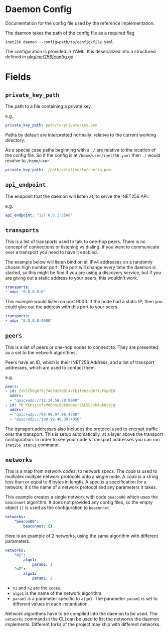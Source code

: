 # Daemon Config
Documentation for the config file used by the reference implementation.

The daemon takes the path of the config file as a required flag
```
inet256 daemon --config=path/to/config/file.yaml
```

The configuration is provided in YAML.  It is deserialized into a structured defined in [pkg/inet256/config.go](../pkg/inet256d/config.go).

# Fields

## `private_key_path`
The path to a file containing a private key.

e.g.
```yaml
private_key_path: path/to/private/key.pem
```

Paths by default are interpretted normally: relative to the current working directory.

As a special case paths beginning with a `./` are relative to the location of the config file.
So if the config is at `/home/user/inet256.yaml` then `./` would resolve to `/home/user`.

```yaml
private_key_path: ./path/relative/to/config.pem
```

## `api_endpoint`
The endpoint that the daemon will listen at, to serve the INET256 API.

e.g.
```yaml
api_endpoint: "127.0.0.1:2560"
```

## `transports`
This is a list of transports used to talk to one-hop peers.
There is no concept of connections or listening vs dialing.
If you want to communicate over a transport you need to have it enabled.

The example below will listen bind on all IPv4 addresses on a randomly chosen high number port.
The port will change every time the daemon is started, so this might be fine if you are using a discovery service, but if you are giving out a static address to your peers, this wouldn't work.
```yaml
transports:
- udp: "0.0.0.0:0"
```

This example would listen on port 9000.
If the node had a static IP, then you could give out the address with this port to your peers.
```yaml
transports:
- udp: "0.0.0.0:9000"
```

## `peers`
This is a list of peers or one-hop nodes to connect to.
They are presented as a set to the network algorithms.

Peers have an ID, which is their INET256 Address, and a list of transport addresses, which are used to contact them.

e.g.
```yaml
peers:
- id: Zxk5ZDOqk7fc74d5dzYQQl4zTEjfe6zvQ6ffLFXpHEU 
  addrs:
  - "quic+udp://12.34.56.78:9000"
- id: fK_KKhsijufvMAEoni0pkGddacrZAL5DCxhAukOc9jg 
  addrs:
  - "quic+udp://99.98.97.96:4500"
  - "quic+udp://100.99.40.30:4050"
```

The transport addresses also includes the protocol used to encrypt traffic over the transport.
This is setup automatically, at a layer above the transport configuration.
In order to see your node's transport addresses you can run `inet256 status` command.

## `networks`
This is a map from network *codes*, to network *specs*.
The  *code* is used to multiplex multiple network protocols onto a single node.
A *code* is a string less than or equal to 8 bytes in length.
A spec is a specification for a network; it's the name of a network protocol and any parameters it takes.

This example creates a single network with code `beacon00` which uses the `beaconnet` algorithm.
It does not provided any config files, so the empty object `{}` is used as the configuration to `beaconnet`

```yaml
networks:
    "beacon00":
        beaconnet: {}
```

Here is an example of 2 networks, using the same algorithm with different parameters.
```yaml
networks:
    "n1":
        algo1:
            param1: 1
    "n2":
        algo1:
            param1: 2
```
- `n1` and `n2` are the `codes`.
- `algo1` is the name of the network algorithm.
- `param1` is a parameter specific to `algo1`. The parameter `param1` is set to different values in each instantiation.

Network algorithms have to be compiled into the daemon to be used.
The `networks` command in the CLI can be used to list the networks the daemon implements.
Different forks of the project may ship with different networks.
